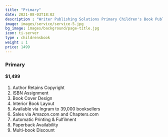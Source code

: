 ```yaml
---
title: "Primary"
date: 2021-08-03T18:02
description : "Writer Publishing Solutions Primary Children's Book Publishing Package"
image: images/service/service-5.jpg
bg_image: images/background/page-title.jpg
icon: ti-server
type : childrensbook
weight : 1
price: 1499
---
```


### Primary

#### $1,499

1. Author Retains Copyright
2. ISBN Assignment
3. Book Cover Design
4. Interior Book Layout
5. Available via Ingram to 39,000 booksellers
6. Sales via Amazon.com and Chapters.com
7. Automatic Printing & Fulfilment
8. Paperback Availability
9. Multi-book Discount